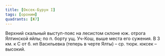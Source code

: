 ```yaml
---
title: [Оксек-Бурун I]
tags: [ороним]
quadrants: [Ж7]
---
```


Верхний скальный выступ-пояс на лесистом склоне юж. отрога Ялтинской яйлы; по п.
борту ущ. Уч-Кош, выше места его сужения. В 3 км. к С от б. нп Васильевка
(теперь в черте Ялты) – ср. тюрк. юксек – высокий.
